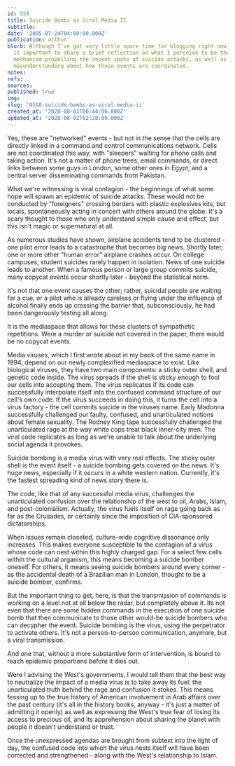 ```yaml
---
id: 558
title: Suicide Bombs as Viral Media II
subtitle: 
date: '2005-07-24T04:00:00.000Z'
publication: arthur
blurb: Although I've got very little spare time for blogging right now, I thought
  it important to share a brief reflection on what I perceive to be the underlying
  mechanism propelling the recent spate of suicide attacks, as well as the common
  misunderstanding about how these events are coordinated.
notes: 
refs: 
sources: 
published: true
img: 
slug: '0558-suicide-bombs-as-viral-media-ii'
created_at: '2020-08-02T00:44:06.000Z'
updated_at: '2020-08-02T02:28:09.000Z'
---
```

Yes, these are "networked" events - but not in the sense that the cells are directly linked in a command and control communications network. Cells are not coordinated this way, with "sleepers" waiting for phone calls and taking action. It's not a matter of phone trees, email commands, or direct links between some guys in London, some other ones in Egypt, and a central server disseminating commands from Pakistan.

What we're witnessing is viral contagion - the beginnings of what some hope will spawn an epidemic of suicide attacks. These would not be conducted by "foreigners" crossing borders with plastic explosives kits, but locals, spontaneously acting in concert with others around the globe. It's a scary thought to those who only understand simple cause and effect, but this isn't magic or supernatural at all.

As numerous studies have shown, airplane accidents tend to be clustered - one pilot error leads to a catastrophe that becomes big news. Shortly later, one or more other "human error" airplane crashes occur. On college campuses, student suicides rarely happen in isolation. News of one suicide leads to another. When a famous person or large group commits suicide, many copycat events occur shortly later - beyond the statistical norm.

It's not that one event causes the other; rather, suicidal people are waiting for a cue, or a pilot who is already careless or flying under the influence of alcohol finally ends up crossing the barrier that, subconsciously, he had been dangerously testing all along.

It is the mediaspace that allows for these clusters of sympathetic repetitions. Were a murder or suicide not covered in the paper, there would be no copycat events.

Media viruses, which I first wrote about in my book of the same name in 1994, depend on our newly complexified mediaspace to exist. Like biological viruses, they have two main components: a sticky outer shell, and genetic code inside. The virus spreads if the shell is sticky enough to fool our cells into accepting them. The virus replicates if its code can successfully interpolate itself into the confused command structure of our cell's own code. If the virus succeeds in doing this, it turns the cell into a virus factory - the cell commits suicide in the viruses name. Early Madonna successfully challenged our faulty, confused, and unarticulated notions about female sexuality. The Rodney King tape successfully challenged the unarticulated rage at the way white cops treat black inner-city men. The viral code replicates as long as we're unable to talk about the underlying social agenda it provokes.

Suicide bombing is a media virus with very real effects. The sticky outer shell is the event itself - a suicide bombing gets covered on the news. It's huge news, especially if it occurs in a white western nation. Currently, it's the fastest spreading kind of news story there is.

The code, like that of any successful media virus, challenges the unarticulated confusion over the relationship of the west to oil, Arabs, Islam, and post-colonialism. Actually, the virus fuels itself on rage going back as far as the Crusades, or certainly since the imposition of CIA-sponsored dictatorships.

When issues remain closeted, culture-wide cognitive dissonance only increases. This makes everyone susceptible to the contagion of a virus whose code can nest within this highly charged gap. For a select few cells within the cultural organism, this means becoming a suicide bomber oneself. For others, it means seeing suicide bombers around every corner - as the accidental death of a Brazilian man in London, thought to be a suicide bomber, confirms.

But the important thing to get, here, is that the transmission of commands is working on a level not at all below the radar, but completely above it. Its not even that there are some hidden commands in the execution of one suicide bomb that then communicate to those other would-be suicide bombers who can decypher the event. Suicide bombing is the virus, using the perpetrator to activate others. It's not a person-to-person communication, anymore, but a viral transmission.

And one that, without a more substantive form of intervention, is bound to reach epidemic proportions before it dies out.

Were I advising the West's governments, I would tell them that the best way to neutralize the impact of a media virus is to take away its fuel: the unarticulated truth behind the rage and confusion it stokes. This means fessing up to the true history of American involvement in Arab affairs over the past century (it's all in the history books, anyway - it's just a matter of admitting it openly) as well as expressing the West's true fear of losing its access to precious oil, and its apprehension about sharing the planet with people it doesn't understand or trust.

Once the unexpressed agendas are brought from subtext into the light of day, the confused code into which the virus nests itself will have been corrected and strengthened - along with the West's relationship to Islam.
